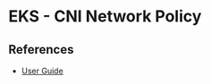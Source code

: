 # EKS - CNI Network Policy

## References
- [User Guide](https://docs.aws.amazon.com/ko_kr/eks/latest/userguide/cni-network-policy.html)